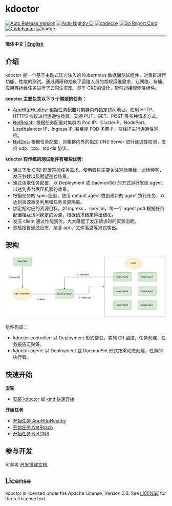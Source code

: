 # kdoctor
[![Auto Release Version](https://github.com/kdoctor-io/kdoctor/actions/workflows/auto-release.yaml/badge.svg)](https://github.com/kdoctor-io/kdoctor/actions/workflows/auto-release.yaml)
[![Auto Nightly CI](https://github.com/kdoctor-io/kdoctor/actions/workflows/auto-nightly-ci.yaml/badge.svg)](https://github.com/kdoctor-io/kdoctor/actions/workflows/auto-nightly-ci.yaml)
[![codecov](https://codecov.io/gh/kdoctor-io/kdoctor/branch/main/graph/badge.svg?token=rLmsuiBLM2)](https://codecov.io/gh/kdoctor-io/kdoctor)
[![Go Report Card](https://goreportcard.com/badge/github.com/kdoctor-io/kdoctor)](https://goreportcard.com/report/github.com/kdoctor-io/kdoctor)
[![CodeFactor](https://www.codefactor.io/repository/github/kdoctor-io/kdoctor/badge)](https://www.codefactor.io/repository/github/kdoctor-io/kdoctor)
![badge](https://img.shields.io/endpoint?url=https://gist.githubusercontent.com/ii2day/0300d0a99d701fec02909d843792e67d/raw/e2ereport.json)

***

**简体中文** | [**English**](./README.md)

## 介绍

kdoctor 是一个基于主动式压力注入的 Kubernetes 数据面测试组件，对集群进行功能、性能的测试。通过调研和抽象了运维人员的常规运维需求，让网络、存储、应用等运维任务进行了云原生实现，基于 CRD的设计，能够对接观测性组件。

**kdoctor 主要包含以下 3 个类型的任务：**
* [AppHttpHealthy](./docs/reference/apphttphealthy-zh_CN.md): 根据任务配置对集群内外指定访问地址，使用 HTTP、HTTPS 协议进行连通性检查，支持 PUT、GET、POST 等多种请求方式。
* [NetReach](./docs/reference/netreach-zh_CN.md): 根据任务配置对集群内 Pod IP、ClusterIP、NodePort、Loadbalancer IP、Ingress IP, 甚至是 POD 多网卡、双栈IP进行连通性巡检。
* [NetDns](./docs/reference/netdns-zh_CN.md): 根据任务配置，对集群内外的指定 DNS Server 进行连通性检测，支持 udp、tcp、tcp-tls 协议。

**kdoctor 较传统的测试组件有哪些优势:**
* 通过下发 CRD 配置巡检任务需求，使用者只需要关注巡检目标、巡检频率、发压参数以及期望巡检结果。
* 通过读取任务配置，以 Deployment 或 DaemonSet 的方式运行发压 agent，以达到多台发压机器的效果。
* 根据任务的 spec 配置，使用 default agent 或创建新的 agent 执行任务，以达到资源重复利用和任务资源隔离。
* 绑定相对应的资源目标，如 ingress 、service，每一个 agent pod 根据任务配置相互访问绑定的资源，根据请求结果得出结论。
* 发压 client 通过性能调优，大大降低了发压请求时的资源消耗。
* 巡检报告通过日志、聚合 api 、文件落盘等方式输出。

## 架构

<div style="text-align:center">
  <img src="./docs/images/arch.png" alt="Your Image Description">
</div>

组件构成：
* kdoctor controller: 以 Deployment 形式常驻，实施 CR 监控，任务创建，任务报告汇聚等。
* kdoctor agent: 以 Deployment 或 DaemonSet 形式按需动态创建，任务的执行者。

## 快速开始

**安装**
* [安装 kdoctor](./docs/usage/install-zh_CN.md) 或 [kind 快速开始](./docs/usage/install-zh_CN.md)

**开始任务**
* [开始任务 AppHttpHealthy](./docs/usage/apphttphealthy-zh_CN.md)
* [开始任务 NetReach](./docs/usage/netreach-zh_CN.md)
* [开始任务 NetDNS](./docs/usage/netdns-zh_CN.md)

## 参与开发

可参考 [开发搭建文档](./docs/develop/contributing.md).

## License

kdoctor is licensed under the Apache License, Version 2.0. See [LICENSE](./LICENSE) for the full license text.
